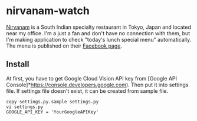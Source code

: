 # nirvanam-watch

[Nirvanam](http://www.nirvanam.jp/) is a South Indian specialty restaurant
in Tokyo, Japan and located near my office.
I'm a just a fan and don't have no connection with them,
but I'm making application to check "today's lunch special menu" automatically.
The menu is published on their [Facebook page](https://www.facebook.com/NirvanamTokyo/).

## Install
At first, you have to get Google Cloud Vision API key from [Google API Console]*https://console.developers.google.com).
Then put it into settings file. If settings file doesn't exist, it can be created from sample file.

    copy settings.py.sample settings.py
    vi settings.py
    GOOGLE_API_KEY = 'YourGoogleAPIKey'
    

